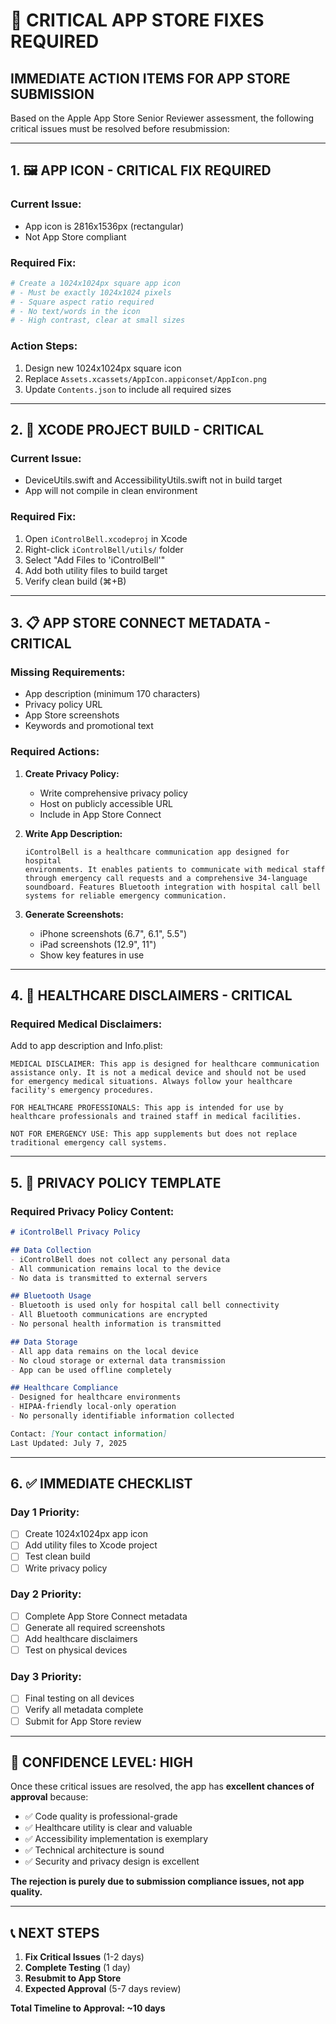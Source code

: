 # 🚨 CRITICAL APP STORE FIXES REQUIRED

## **IMMEDIATE ACTION ITEMS FOR APP STORE SUBMISSION**

Based on the Apple App Store Senior Reviewer assessment, the following critical issues must be resolved before resubmission:

---

## 1. **🖼️ APP ICON - CRITICAL FIX REQUIRED**

### **Current Issue:**
- App icon is 2816x1536px (rectangular)
- Not App Store compliant

### **Required Fix:**
```bash
# Create a 1024x1024px square app icon
# - Must be exactly 1024x1024 pixels
# - Square aspect ratio required
# - No text/words in the icon
# - High contrast, clear at small sizes
```

### **Action Steps:**
1. Design new 1024x1024px square icon
2. Replace `Assets.xcassets/AppIcon.appiconset/AppIcon.png`
3. Update `Contents.json` to include all required sizes

---

## 2. **🔧 XCODE PROJECT BUILD - CRITICAL**

### **Current Issue:**
- DeviceUtils.swift and AccessibilityUtils.swift not in build target
- App will not compile in clean environment

### **Required Fix:**
1. Open `iControlBell.xcodeproj` in Xcode
2. Right-click `iControlBell/utils/` folder
3. Select "Add Files to 'iControlBell'"
4. Add both utility files to build target
5. Verify clean build (⌘+B)

---

## 3. **📋 APP STORE CONNECT METADATA - CRITICAL**

### **Missing Requirements:**
- App description (minimum 170 characters)
- Privacy policy URL
- App Store screenshots
- Keywords and promotional text

### **Required Actions:**
1. **Create Privacy Policy:**
   - Write comprehensive privacy policy
   - Host on publicly accessible URL
   - Include in App Store Connect

2. **Write App Description:**
   ```text
   iControlBell is a healthcare communication app designed for hospital 
   environments. It enables patients to communicate with medical staff 
   through emergency call requests and a comprehensive 34-language 
   soundboard. Features Bluetooth integration with hospital call bell 
   systems for reliable emergency communication.
   ```

3. **Generate Screenshots:**
   - iPhone screenshots (6.7", 6.1", 5.5")
   - iPad screenshots (12.9", 11")
   - Show key features in use

---

## 4. **🏥 HEALTHCARE DISCLAIMERS - CRITICAL**

### **Required Medical Disclaimers:**

Add to app description and Info.plist:

```text
MEDICAL DISCLAIMER: This app is designed for healthcare communication 
assistance only. It is not a medical device and should not be used 
for emergency medical situations. Always follow your healthcare 
facility's emergency procedures.

FOR HEALTHCARE PROFESSIONALS: This app is intended for use by 
healthcare professionals and trained staff in medical facilities.

NOT FOR EMERGENCY USE: This app supplements but does not replace 
traditional emergency call systems.
```

---

## 5. **📄 PRIVACY POLICY TEMPLATE**

### **Required Privacy Policy Content:**

```markdown
# iControlBell Privacy Policy

## Data Collection
- iControlBell does not collect any personal data
- All communication remains local to the device
- No data is transmitted to external servers

## Bluetooth Usage
- Bluetooth is used only for hospital call bell connectivity
- All Bluetooth communications are encrypted
- No personal health information is transmitted

## Data Storage
- All app data remains on the local device
- No cloud storage or external data transmission
- App can be used offline completely

## Healthcare Compliance
- Designed for healthcare environments
- HIPAA-friendly local-only operation
- No personally identifiable information collected

Contact: [Your contact information]
Last Updated: July 7, 2025
```

---

## 6. **✅ IMMEDIATE CHECKLIST**

### **Day 1 Priority:**
- [ ] Create 1024x1024px app icon
- [ ] Add utility files to Xcode project
- [ ] Test clean build
- [ ] Write privacy policy

### **Day 2 Priority:**
- [ ] Complete App Store Connect metadata
- [ ] Generate all required screenshots
- [ ] Add healthcare disclaimers
- [ ] Test on physical devices

### **Day 3 Priority:**
- [ ] Final testing on all devices
- [ ] Verify all metadata complete
- [ ] Submit for App Store review

---

## 🎯 **CONFIDENCE LEVEL: HIGH**

Once these critical issues are resolved, the app has **excellent chances of approval** because:

- ✅ Code quality is professional-grade
- ✅ Healthcare utility is clear and valuable
- ✅ Accessibility implementation is exemplary
- ✅ Technical architecture is sound
- ✅ Security and privacy design is excellent

**The rejection is purely due to submission compliance issues, not app quality.**

---

## 📞 **NEXT STEPS**

1. **Fix Critical Issues** (1-2 days)
2. **Complete Testing** (1 day)
3. **Resubmit to App Store** 
4. **Expected Approval** (5-7 days review)

**Total Timeline to Approval: ~10 days**
